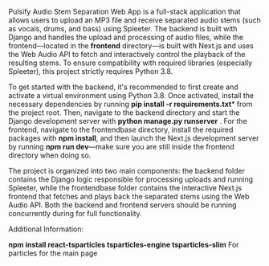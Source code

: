 Pulsify Audio Stem Separation Web App is a full-stack application that allows users to upload an MP3 file and receive separated audio stems (such as vocals, drums, and bass) using Spleeter. The backend is built with Django and handles the upload and processing of audio files, while the frontend—located in the **frontend** directory—is built with Next.js and uses the Web Audio API to fetch and interactively control the playback of the resulting stems. To ensure compatibility with required libraries (especially Spleeter), this project strictly requires Python 3.8.

To get started with the backend, it's recommended to first create and activate a virtual environment using Python 3.8. Once activated, install the necessary dependencies by running **pip install -r requirements.txt*** from the project root. Then, navigate to the backend directory and start the Django development server with **python manage.py runserver** . For the frontend, navigate to the frontendbase directory, install the required packages with **npm install**, and then launch the Next.js development server by running **npm run dev**—make sure you are still inside the frontend directory when doing so.

The project is organized into two main components: the backend folder contains the Django logic responsible for processing uploads and running Spleeter, while the frontendbase folder contains the interactive Next.js frontend that fetches and plays back the separated stems using the Web Audio API. Both the backend and frontend servers should be running concurrently during for full functionality. 



Additional Information:

**npm install react-tsparticles tsparticles-engine tsparticles-slim** For particles for the main page
